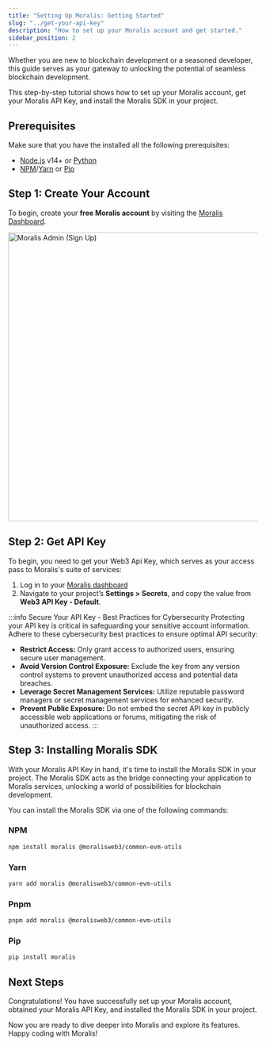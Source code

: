 ```yaml
---
title: "Setting Up Moralis: Getting Started"
slug: "../get-your-api-key"
description: "How to set up your Moralis account and get started."
sidebar_position: 2
---
```


Whether you are new to blockchain development or a seasoned developer, this guide serves as your gateway to unlocking the potential of seamless blockchain development.

This step-by-step tutorial shows how to set up your Moralis account, get your Moralis API Key, and install the Moralis SDK in your project.

## Prerequisites

Make sure that you have the installed all the following prerequisites:

- [Node.js](https://nodejs.org/) v14+ or [Python](https://www.python.org/downloads/)
- [NPM](https://www.npmjs.com/)/[Yarn](https://classic.yarnpkg.com/en/) or [Pip](https://pip.pypa.io/en/stable/)

## Step 1: Create Your Account

To begin, create your **free Moralis account** by visiting the [Moralis Dashboard](https://admin.moralis.io/register).

<img loading="eager" alt="Moralis Admin (Sign Up)" src="/img/content/d8b5b3d-Screen_Shot_2022-10-24_at_14.45.21.webp" width="1024" height="582" />

## Step 2: Get API Key

To begin, you need to get your Web3 Api Key, which serves as your access pass to Moralis's suite of services:

1. Log in to your [Moralis dashboard](https://admin.moralis.io/)
2. Navigate to your project’s **Settings > Secrets**, and copy the value from **Web3 API Key - Default**.

:::info Secure Your API Key - Best Practices for Cybersecurity
Protecting your API key is critical in safeguarding your sensitive account information. Adhere to these cybersecurity best practices to ensure optimal API security:

- **Restrict Access:** Only grant access to authorized users, ensuring secure user management.
- **Avoid Version Control Exposure:** Exclude the key from any version control systems to prevent unauthorized access and potential data breaches.
- **Leverage Secret Management Services:** Utilize reputable password managers or secret management services for enhanced security.
- **Prevent Public Exposure:** Do not embed the secret API key in publicly accessible web applications or forums, mitigating the risk of unauthorized access.
:::

## Step 3: Installing Moralis SDK

With your Moralis API Key in hand, it's time to install the Moralis SDK in your project. The Moralis SDK acts as the bridge connecting your application to Moralis services, unlocking a world of possibilities for blockchain development.

You can install the Moralis SDK via one of the following commands:

### NPM

```bash
npm install moralis @moralisweb3/common-evm-utils
```

### Yarn

```bash
yarn add moralis @moralisweb3/common-evm-utils
```

### Pnpm

```bash
pnpm add moralis @moralisweb3/common-evm-utils
```

### Pip

```bash
pip install moralis
```

## Next Steps

Congratulations! You have successfully set up your Moralis account, obtained your Moralis API Key, and installed the Moralis SDK in your project.

Now you are ready to dive deeper into Moralis and explore its features.
Happy coding with Moralis!
